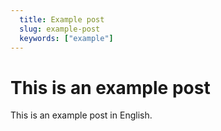 ```yaml
---
  title: Example post
  slug: example-post
  keywords: ["example"]
---
```


# This is an example post

This is an example post in English.
